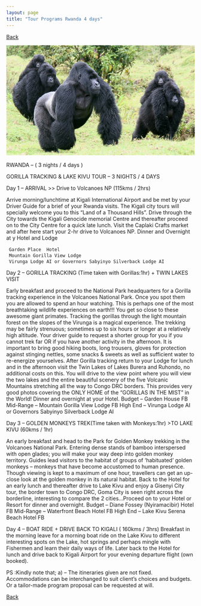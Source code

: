 ```yaml
---
layout: page
title: "Tour Programs Rwanda 4 days"
---
```

[Back](/tourprograms.md)

![19](/assets/19.jpg)

RWANDA – ( 3 nights / 4 days )

GORILLA TRACKING & LAKE KIVU TOUR – 3 NIGHTS / 4 DAYS

Day 1 – ARRIVAL >> Drive to Volcanoes NP (115kms / 2hrs) 

Arrive morning/lunchtime at Kigali International Airport and be met by your Driver Guide for a brief of your Rwanda visits. The Kigali city tours will specially welcome you to this “Land of a Thousand Hills”. Drive through the City towards the Kigali Genocide memorial Centre and thereafter proceed on to the City Centre for a quick late lunch. Visit the Caplaki Crafts market and after here start your 2-hr drive to Volcanoes NP. Dinner and Overnight at y Hotel and  Lodge

     Garden Place  Hotel
     Mountain Gorilla View Lodge 
     Virunga Lodge AI or Governors Sabyinyo Silverback Lodge AI

Day 2 – GORILLA TRACKING (Time taken with Gorillas:1hr)  +  TWIN LAKES VISIT

Early breakfast and proceed to the National Park headquarters for a Gorilla tracking experience in the Volcanoes National Park. Once you spot them you are allowed to spend an hour watching. This is perhaps one of the most breathtaking wildlife experiences on earth!!! You get so close to these awesome giant primates. Tracking the gorillas through the light mountain forest on the slopes of the Virunga is a magical experience. The trekking may be fairly strenuous; sometimes up to six hours or longer at a relatively high altitude. Your driver guide to request a shorter group for you if you cannot trek far OR if you have another activity in the afternoon. It is important to bring good hiking boots, long trousers, gloves for protection against stinging nettles, some snacks & sweets as well as sufficient water to re-energize yourselves. After Gorilla tracking return to your Lodge for lunch and in the afternoon visit the Twin Lakes of Lakes Burera and Ruhondo, no additional costs on this. You will drive to the view point where you will view the two lakes and the entire beautiful scenery of the five Volcanic Mountains stretching all the way to Congo DRC borders. This provides very good photos covering the ONLY HOME of the “GORILLAS IN THE MIST” in the World! Dinner and overnight at your Hotel.
Budget – Garden House FB
Mid-Range – Mountain Gorilla View Lodge FB
High End – Virunga Lodge AI or Governors Sabyinyo Silverback Lodge AI

Day 3 – GOLDEN MONKEYS TREK(Time taken with Monkeys:1hr) >TO LAKE KIVU (60kms / 1hr)

An early breakfast and head to the Park for Golden Monkey trekking in the Volcanoes National Park. Entering dense stands of bamboo interspersed with open glades; you will make your way deep into golden monkey territory. Guides lead visitors to the habitat of groups of ‘habituated’ golden monkeys – monkeys that have become accustomed to human presence. Though viewing is kept to a maximum of one hour, travellers can get an up-close look at the golden monkey in its natural habitat. Back to the Hotel for an early lunch and thereafter drive to Lake Kivu and enjoy a Gisenyi City tour, the border town to Congo DRC, Goma City is seen right across the borderline, interesting to compare the 2 cities…Proceed on to your Hotel or Resort for dinner and overnight.
Budget – Diane Fossey (Nyiramacibir) Hotel FB
Mid-Range – Waterfront Beach Hotel FB
High End – Lake Kivu Serena Beach Hotel FB

Day 4 – BOAT RIDE + DRIVE BACK TO KIGALI ( 160kms / 3hrs)
Breakfast in the morning leave for a morning boat ride on the Lake Kivu to different interesting spots on the Lake, hot springs and perhaps mingle with Fishermen and learn their daily ways of life. Later back to the Hotel for lunch and drive back to Kigali Airport for your evening departure flight (own booked).

PS :Kindly note that;
a) – The itineraries given are not fixed. Accommodations can be interchanged to suit client’s choices and budgets. Or a tailor-made program proposal can be requested at will.

[Back](/tourprograms.md)
